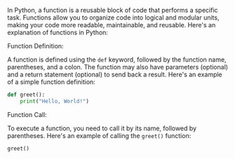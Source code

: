 In Python, a function is a reusable block of code that performs a specific task. Functions allow you to organize code into logical and modular units, making your code more readable, maintainable, and reusable. Here's an explanation of functions in Python:

Function Definition:

A function is defined using the `def` keyword, followed by the function name, parentheses, and a colon. The function may also have parameters (optional) and a return statement (optional) to send back a result. Here's an example of a simple function definition:
```python
def greet():
    print("Hello, World!")
```

Function Call:

To execute a function, you need to call it by its name, followed by parentheses. Here's an example of calling the `greet()` function:
```python
greet()
```